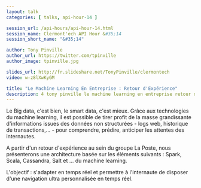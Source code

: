 ```yaml
---
layout: talk
categories: [ talks, api-hour-14 ]

session_url: /api-hours/api-hour-14.html
session_name: Clermont'ech API Hour &#35;14
session_short_name: "&#35;14"

author: Tony Pinville
author_url: https://twitter.com/tpinville
author_image: tpinville.jpg

slides_url: http://fr.slideshare.net/TonyPinville/clermontech
video: w-z8lXwKyGM

title: "Le Machine Learning En Entreprise : Retour d'Expérience"
description: 4 tony pinville le machine learning en entreprise retour d experience
---
```




Le Big data, c'est bien, le smart data, c'est mieux. Grâce aux technologies du
machine learning, il est possible de tirer profit de la masse grandissante
d'informations issues des données non structurées - logs web, historique de
transactions,... - pour comprendre, prédire, anticiper les attentes des
internautes.

A partir d'un retour d'expérience au sein du groupe La Poste, nous présenterons
une architecture basée sur les éléments suivants : Spark, Scala, Cassandra,
Salt et ... du machine learning.

L'objectif : s'adapter en temps réel et permettre à l'internaute de disposer
d'une navigation ultra personnalisée en temps réel.

